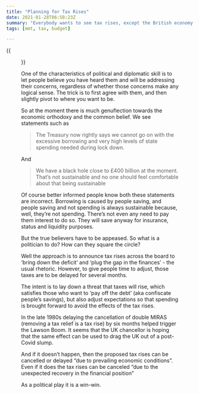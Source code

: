 ```yaml
---
title: "Planning for Tax Rises"
date: 2021-01-28T06:58:23Z
summary: "Everybody wants to see tax rises, except the British economy. How can we do both?"
tags: [mmt, tax, budget]

---
```


{{<figure src="treasury.jpg" alt="HM Treasury">}}

One of the characteristics of political and diplomatic skill is to let people believe you have heard them and will be addressing their concerns, regardless of whether those concerns make any logical sense. The trick is to first agree with them, and then slightly pivot to where you want to be. 

So at the moment there is much genuflection towards the economic orthodoxy and the common belief. We see statements such as

> The Treasury now rightly says we cannot go on with the excessive borrowing and very high levels of state spending needed during lock down.

And 

> We have a black hole close to £400 billion at the moment. That’s not sustainable and no one should feel comfortable about that being sustainable

Of course better informed people know both these statements are incorrect. Borrowing is caused by people saving, and people saving and not spending is always sustainable because, well, they’re not spending. There’s not even any need to pay them interest to do so. They will save anyway for insurance, status and liquidity purposes. 

But the true believers have to be appeased. So what is a politician to do? How can they square the circle? 

Well the approach is to announce tax rises across the board to ‘bring down the deficit’ and ‘plug the gap in the finances’ - the usual rhetoric. However, to give people time to adjust, those taxes are to be delayed for several months. 

The intent is to lay down a threat that taxes will rise, which satisfies those who want to ‘pay off the debt’ (aka confiscate people’s savings), but also adjust expectations so that spending is brought forward to avoid the effects of the tax rises.

In the late 1980s delaying the cancellation of double MIRAS (removing a tax relief is a tax rise) by six months helped trigger the Lawson Boom. It seems that the UK chancellor is hoping that the same effect can be used to drag the UK out of a post-Covid slump.

And if it doesn’t happen, then the proposed tax rises can be cancelled or delayed “due to prevailing economic conditions”. Even if it does the tax rises can be canceled “due to the unexpected recovery in the financial position” 

As a political play it is a win-win. 

